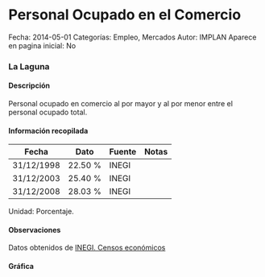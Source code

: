 Personal Ocupado en el Comercio
=====

Fecha: 2014-05-01
Categorías: Empleo, Mercados
Autor: IMPLAN
Aparece en pagina inicial: No

### La Laguna

#### Descripción

Personal ocupado en comercio al por mayor y al por menor entre el personal ocupado total.

<!-- break -->

#### Información recopilada

<table class="table table-hover table-bordered matriz">
  <thead>
    <tr><th>Fecha</th><th>Dato</th><th>Fuente</th><th>Notas</th></tr>
  </thead>
  <tbody>
    <tr><td class="centrado">31/12/1998</td><td class="derecha">22.50 %</td><td>INEGI</td><td></td></tr>
    <tr><td class="centrado">31/12/2003</td><td class="derecha">25.40 %</td><td>INEGI</td><td></td></tr>
    <tr><td class="centrado">31/12/2008</td><td class="derecha">28.03 %</td><td>INEGI</td><td></td></tr>
  </tbody>
</table>

Unidad: Porcentaje.

#### Observaciones

Datos obtenidos de [INEGI. Censos económicos](http://www3.inegi.org.mx/sistemas/saic/)

#### Gráfica

<div id="Morrisbvlixspw" class="grafica"></div>
<script>
new Morris.Line({
element: 'Morrisbvlixspw',
data: [{ fecha: '1998-12-31', dato: 22.5000 },{ fecha: '2003-12-31', dato: 25.4000 },{ fecha: '2008-12-31', dato: 28.0342 }],
xkey: 'fecha',
ykeys: ['dato'],
labels: ['Dato'],
lineColors: ['#FF5B02'],
xLabelFormat: function(d) { return d.getDate()+'/'+(d.getMonth()+1)+'/'+d.getFullYear(); },
dateFormat: function(ts) { var d = new Date(ts); return d.getDate() + '/' + (d.getMonth() + 1) + '/' + d.getFullYear(); }
});
</script>
